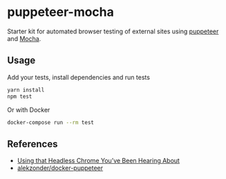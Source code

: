 # puppeteer-mocha

Starter kit for automated browser testing of external sites using [puppeteer](https://github.com/GoogleChrome/puppeteer) and [Mocha](https://mochajs.org/).

## Usage

Add your tests, install dependencies and run tests

```bash
yarn install
npm test
```

Or with Docker

```bash
docker-compose run --rm test
```

## References

- [Using that Headless Chrome You’ve Been Hearing About](https://medium.com/@ivanmontiel/using-that-headless-chrome-youve-been-hearing-about-543a8cc07af5)
- [alekzonder/docker-puppeteer](https://github.com/alekzonder/docker-puppeteer)
